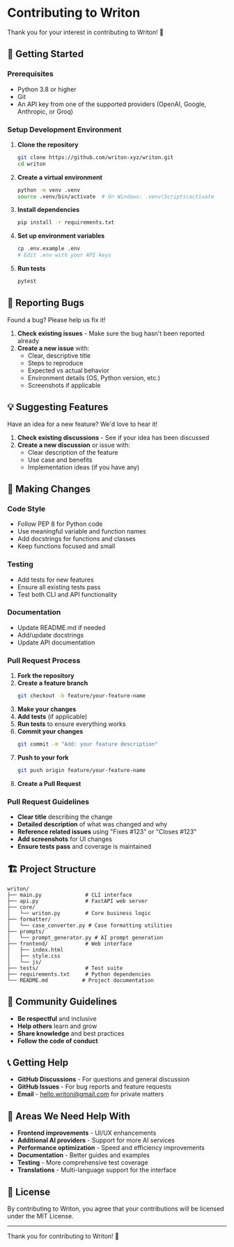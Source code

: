 # Contributing to Writon

Thank you for your interest in contributing to Writon! 🎉

## 🚀 Getting Started

### Prerequisites
- Python 3.8 or higher
- Git
- An API key from one of the supported providers (OpenAI, Google, Anthropic, or Groq)

### Setup Development Environment

1. **Clone the repository**
   ```bash
   git clone https://github.com/writon-xyz/writon.git
   cd writon
   ```

2. **Create a virtual environment**
   ```bash
   python -m venv .venv
   source .venv/bin/activate  # On Windows: .venv\Scripts\activate
   ```

3. **Install dependencies**
   ```bash
   pip install -r requirements.txt
   ```

4. **Set up environment variables**
   ```bash
   cp .env.example .env
   # Edit .env with your API keys
   ```

5. **Run tests**
   ```bash
   pytest
   ```

## 🐛 Reporting Bugs

Found a bug? Please help us fix it!

1. **Check existing issues** - Make sure the bug hasn't been reported already
2. **Create a new issue** with:
   - Clear, descriptive title
   - Steps to reproduce
   - Expected vs actual behavior
   - Environment details (OS, Python version, etc.)
   - Screenshots if applicable

## 💡 Suggesting Features

Have an idea for a new feature? We'd love to hear it!

1. **Check existing discussions** - See if your idea has been discussed
2. **Create a new discussion** or issue with:
   - Clear description of the feature
   - Use case and benefits
   - Implementation ideas (if you have any)

## 🔧 Making Changes

### Code Style
- Follow PEP 8 for Python code
- Use meaningful variable and function names
- Add docstrings for functions and classes
- Keep functions focused and small

### Testing
- Add tests for new features
- Ensure all existing tests pass
- Test both CLI and API functionality

### Documentation
- Update README.md if needed
- Add/update docstrings
- Update API documentation

### Pull Request Process

1. **Fork the repository**
2. **Create a feature branch**
   ```bash
   git checkout -b feature/your-feature-name
   ```
3. **Make your changes**
4. **Add tests** (if applicable)
5. **Run tests** to ensure everything works
6. **Commit your changes**
   ```bash
   git commit -m "Add: your feature description"
   ```
7. **Push to your fork**
   ```bash
   git push origin feature/your-feature-name
   ```
8. **Create a Pull Request**

### Pull Request Guidelines

- **Clear title** describing the change
- **Detailed description** of what was changed and why
- **Reference related issues** using "Fixes #123" or "Closes #123"
- **Add screenshots** for UI changes
- **Ensure tests pass** and coverage is maintained

## 🏗️ Project Structure

```
writon/
├── main.py              # CLI interface
├── api.py               # FastAPI web server
├── core/
│   └── writon.py        # Core business logic
├── formatter/
│   └── case_converter.py # Case formatting utilities
├── prompts/
│   └── prompt_generator.py # AI prompt generation
├── frontend/            # Web interface
│   ├── index.html
│   ├── style.css
│   └── js/
├── tests/               # Test suite
├── requirements.txt     # Python dependencies
└── README.md           # Project documentation
```

## 🤝 Community Guidelines

- **Be respectful** and inclusive
- **Help others** learn and grow
- **Share knowledge** and best practices
- **Follow the code of conduct**

## 📞 Getting Help

- **GitHub Discussions** - For questions and general discussion
- **GitHub Issues** - For bug reports and feature requests
- **Email** - hello.writon@gmail.com for private matters

## 🎯 Areas We Need Help With

- **Frontend improvements** - UI/UX enhancements
- **Additional AI providers** - Support for more AI services
- **Performance optimization** - Speed and efficiency improvements
- **Documentation** - Better guides and examples
- **Testing** - More comprehensive test coverage
- **Translations** - Multi-language support for the interface

## 📜 License

By contributing to Writon, you agree that your contributions will be licensed under the MIT License.

---

Thank you for contributing to Writon! 🙏
